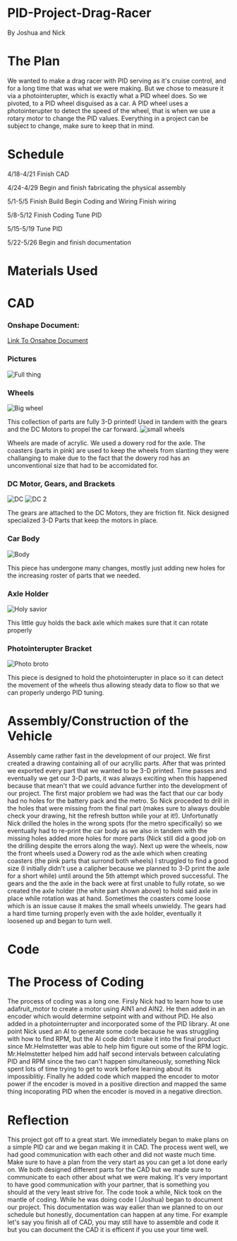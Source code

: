 # PID-Project-Drag-Racer
By Joshua and Nick

# The Plan
We wanted to make a drag racer with PID serving as it's cruise control, and for a long time that was what we were making.
But we chose to measure it via a photointerupter, which is exactly what a PID wheel does. So we pivoted, to a PID wheel disguised as a car.
A PID wheel uses a photointerupter to detect the speed of the wheel, that is when we use a rotary motor to change the PID values.
Everything in a project can be subject to change, make sure to keep that in mind.

# Schedule
4/18-4/21
Finish CAD

4/24-4/29
Begin and finish fabricating
the physical assembly 

5/1-5/5
Finish Build
Begin Coding and Wiring
Finish wiring

5/8-5/12
Finish Coding
Tune PID

5/15-5/19
Tune PID

5/22-5/26
Begin and finish documentation


# Materials Used



# CAD

### Onshape Document:
[Link To Onsahpe Document](https://cvilleschools.onshape.com/documents/8f5f39db37f2e0703270eff9/w/33023e7b24fce4fc84bd36dd/e/18443bddf7985a762db6eef0)

### Pictures
![Full thing](https://github.com/jbleakl36/PID-Project-Drag-Racer/assets/112979207/0df4b95c-a3e1-4327-9ccc-e9ec51acf320)



### Wheels
![Big wheel](https://github.com/jbleakl36/PID-Project-Drag-Racer/assets/112979207/2bbb251b-38d3-4085-83df-4301b831f2f4)

This collection of parts are fully 3-D printed! Used in tandem with the gears and the DC Motors to propel the car forward.
![small wheels](https://github.com/jbleakl36/PID-Project-Drag-Racer/assets/112979207/4f03f83c-0f20-4800-8b88-10d253b9f837)

Wheels are made of acrylic. We used a dowery rod for the axle. The coasters (parts in pink) are used to keep the wheels from slanting
they were challanging to make due to the fact that the dowery rod has an unconventional size that had to be accomidated for.

### DC Motor, Gears, and Brackets
![DC](https://github.com/jbleakl36/PID-Project-Drag-Racer/assets/112979207/899338d7-f561-418d-af17-b26badcfd963)
![DC 2](https://github.com/jbleakl36/PID-Project-Drag-Racer/assets/112979207/4338db37-61f9-4956-9b24-7d33b60ecae7)

The gears are attached to the DC Motors, they are friction fit. Nick designed specialized 3-D Parts that keep the motors in place.

### Car Body
![Body](https://github.com/jbleakl36/PID-Project-Drag-Racer/assets/112979207/603f1cd5-2ab4-4c82-b97f-689d4e46f99d)

This piece has undergone many changes, mostly just adding new holes for the increasing roster of parts that we needed.
### Axle Holder
![Holy savior](https://github.com/jbleakl36/PID-Project-Drag-Racer/assets/112979207/758b952c-f8f8-447c-8c79-90c5b89f197b)

This little guy holds the back axle which makes sure that it can rotate properly

### Photointerupter Bracket
![Photo broto](https://github.com/jbleakl36/PID-Project-Drag-Racer/assets/112979207/77274ff6-117c-4737-afc9-909c6acce2d5)

This piece is designed to hold the photointerupter in place so it can detect the movement of the wheels thus allowing 
steady data to flow so that we can properly undergo PID tuning.

# Assembly/Construction of the Vehicle
 Assembly came rather fast in the development of our project. We first created a drawing containing all of our acryllic parts.
 After that was printed we exported every part that we wanted to be 3-D printed. Time passes and eventually we get our 3-D parts,
 it was always exciting when this happened because that mean't that we could advance further into the development of our project.
 The first major problem we had was the fact that our car body had no holes for the battery pack and the metro. So Nick proceded to
 drill in the holes that were missing from the final part (makes sure to always double check your drawing, hit the refresh button 
 while your at it!). Unfortunatly Nick drilled the holes in the wrong spots (for the metro specifically) so we eventually had to 
 re-print the car body as we also in tandem with the missing holes added more holes for more parts (Nick still did a good job on the 
 drilling despite the errors along the way). Next up were the wheels, now the front wheels used a Dowery rod as the axle which when 
 creating coasters (the pink parts that surrond both wheels) I struggled to find a good size (I initially didn't use a calipher because
 we planned to 3-D print the axle for a short while) until around the 5th attempt which proved successful. The gears and the the axle 
 in the back were at first unable to fully rotate, so we created the axle holder (the white part shown above) to hold said axle in place
 while rotation was at hand. Sometimes the coasters come loose which is an issue cause it makes the small wheels unwieldy. The gears had a hard
time turning properly even with the axle holder, eventually it loosened up and began to turn well.

# Code


# The Process of Coding
The process of coding was a long one. Firsly Nick had to learn how to use adafruit_motor to create a motor using AIN1 and AIN2. He then added in an encoder which would determine setpoint with and without PID. He also added in a photointerrupter and incorporated some of the PID library. At one point Nick used an AI to generate some code because he was struggling with how to find RPM, but the AI code didn't make it into the final product since Mr.Helmstetter was able to help him figure out some of the RPM logic. Mr.Helmstetter helped him add half second intervals between calculating PID and RPM since the two can't happen simultaneously, something Nick spent lots of time trying to get to work before learning about its impossiblitiy. Finally he added code which mapped the encoder to motor power if the encoder is moved in a positive direction and mapped the same thing incoporating PID when the encoder is moved in a negative direction.

# Reflection
This project got off to a great start. We immediately began to make plans on a simple PID car and we began making it in CAD. The process went well,
we had good communication with each other and did not waste much time. Make sure to have a plan from the very start as you can get a lot done early on.
We both designed different parts for the CAD but we made sure to communicate to each other about what we were making. It's very important to have good
communication with your partner, that is something you should at the very least strive for. The code took a while, Nick took on the mantle of coding.
While he was doing code I (Joshua) began to document our project. This documentation was way ealier than we planned to on our schedule but honestly,
documentation can happen at any time. For example let's say you finish all of CAD, you may still have to assemble and code it but you can document
the CAD it is efficent if you use your time well.
















